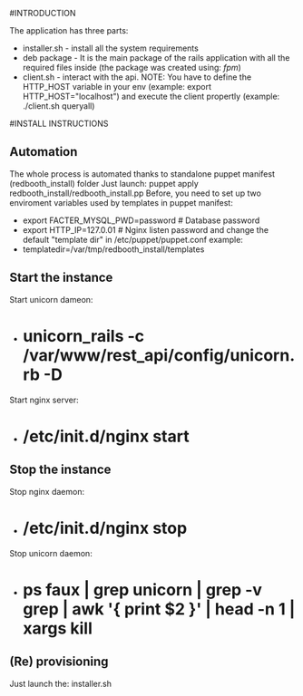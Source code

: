 #INTRODUCTION

The application has three parts:
* installer.sh - install all the system requirements 
* deb package - It is the main package of the rails application with all the required files inside (the package was created using: *fpm*)
* client.sh - interact with the api. NOTE: You have to define the HTTP_HOST variable in your env (example: export HTTP_HOST="localhost") and execute the client propertly (example: ./client.sh queryall)


#INSTALL INSTRUCTIONS
## Automation
The whole process is automated thanks to standalone puppet manifest (redbooth_install) folder
Just launch: puppet apply redbooth_install/redbooth_install.pp
Before, you need to set up two enviroment variables used by templates in puppet manifest:
* export FACTER_MYSQL_PWD=password # Database password
* export HTTP_IP=127.0.01 # Nginx listen password
and change the default "template dir" in /etc/puppet/puppet.conf
example: 
* templatedir=/var/tmp/redbooth_install/templates


## Start the instance
Start unicorn dameon: 
* # unicorn_rails -c /var/www/rest_api/config/unicorn.rb -D
Start nginx server:
* # /etc/init.d/nginx start

## Stop the instance
Stop nginx daemon:
* # /etc/init.d/nginx stop
Stop unicorn daemon:
* # ps faux | grep unicorn | grep -v grep | awk '{ print $2 }' | head -n 1 | xargs kill


## (Re) provisioning
Just launch the: installer.sh 

